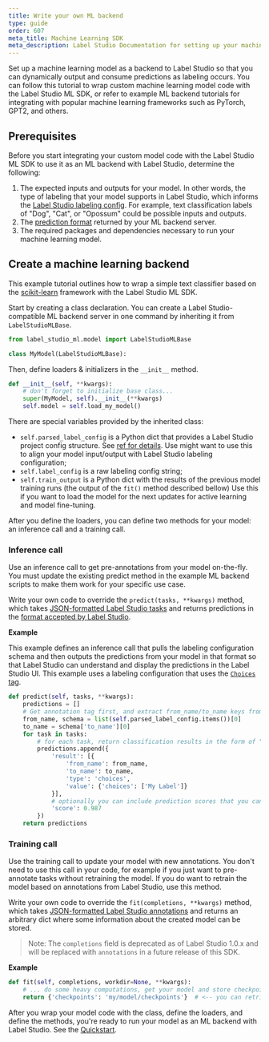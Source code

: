 ```yaml
---
title: Write your own ML backend
type: guide
order: 607
meta_title: Machine Learning SDK
meta_description: Label Studio Documentation for setting up your machine learning model to output and consume predictions in your machine learning and data science data labeling projects. 
---
```


Set up a machine learning model as a backend to Label Studio so that you can dynamically output and consume predictions as labeling occurs. You can follow this tutorial to wrap custom machine learning model code with the Label Studio ML SDK, or refer to example ML backend tutorials for integrating with popular machine learning frameworks such as PyTorch, GPT2, and others. 

## Prerequisites 
Before you start integrating your custom model code with the Label Studio ML SDK to use it as an ML backend with Label Studio, determine the following:
1. The expected inputs and outputs for your model. In other words, the type of labeling that your model supports in Label Studio, which informs the [Label Studio labeling config](setup.html#Set-up-the-labeling-interface-for-your-project). For example, text classification labels of "Dog", "Cat", or "Opossum" could be possible inputs and outputs. 
2. The [prediction format](predictions.html) returned by your ML backend server.
3. The required packages and dependencies necessary to run your machine learning model. 

## Create a machine learning backend 
This example tutorial outlines how to wrap a simple text classifier based on the [scikit-learn](https://scikit-learn.org/) framework with the Label Studio ML SDK.

Start by creating a class declaration. You can create a Label Studio-compatible ML backend server in one command by inheriting it from `LabelStudioMLBase`. 
```python
from label_studio_ml.model import LabelStudioMLBase

class MyModel(LabelStudioMLBase):
```

Then, define loaders & initializers in the `__init__` method. 

```python
def __init__(self, **kwargs):
    # don't forget to initialize base class...
    super(MyModel, self).__init__(**kwargs)
    self.model = self.load_my_model()
```

There are special variables provided by the inherited class:
- `self.parsed_label_config` is a Python dict that provides a Label Studio project config structure. See [ref for details](). Use might want to use this to align your model input/output with Label Studio labeling configuration;
- `self.label_config` is a raw labeling config string;
- `self.train_output` is a Python dict with the results of the previous model training runs (the output of the `fit()` method described bellow) Use this if you want to load the model for the next updates for active learning and model fine-tuning.


After you define the loaders, you can define two methods for your model: an inference call and a training call. 

### Inference call

Use an inference call to get pre-annotations from your model on-the-fly. You must update the existing predict method in the example ML backend scripts to make them work for your specific use case. 

Write your own code to override the `predict(tasks, **kwargs)` method, which takes [JSON-formatted Label Studio tasks](tasks.html#Basic-Label-Studio-JSON-format) and returns predictions in the [format accepted by Label Studio](predictions.html).

**Example**

This example defines an inference call that pulls the labeling configuration schema and then outputs the predictions from your model in that format so that Label Studio can understand and display the predictions in the Label Studio UI. This example uses a labeling configuration that uses the [`Choices` tag](/tags/choices.html). 

```python
def predict(self, tasks, **kwargs):
    predictions = []
    # Get annotation tag first, and extract from_name/to_name keys from the labeling config to make predictions
    from_name, schema = list(self.parsed_label_config.items())[0]
    to_name = schema['to_name'][0]
    for task in tasks:
        # for each task, return classification results in the form of "choices" pre-annotations
        predictions.append({
            'result': [{
                'from_name': from_name,
                'to_name': to_name,
                'type': 'choices',
                'value': {'choices': ['My Label']}
            }],
            # optionally you can include prediction scores that you can use to sort the tasks and do active learning
            'score': 0.987
        })
    return predictions
```


### Training call
Use the training call to update your model with new annotations. You don't need to use this call in your code, for example if you just want to pre-annotate tasks without retraining the model. If you do want to retrain the model based on annotations from Label Studio, use this method. 

Write your own code to override the `fit(completions, **kwargs)` method, which takes [JSON-formatted Label Studio annotations](https://labelstud.io/guide/export.html#Raw-JSON-format-of-completed-labeled-tasks) and returns an arbitrary dict where some information about the created model can be stored.

> Note: The `completions` field is deprecated as of Label Studio 1.0.x and will be replaced with `annotations` in a future release of this SDK.  

**Example**
```python
def fit(self, completions, workdir=None, **kwargs):
    # ... do some heavy computations, get your model and store checkpoints and resources
    return {'checkpoints': 'my/model/checkpoints'}  # <-- you can retrieve this dict as self.train_output in the subsequent calls
```

After you wrap your model code with the class, define the loaders, and define the methods, you're ready to run your model as an ML backend with Label Studio. See the [Quickstart](ml.html#Quickstart). 

